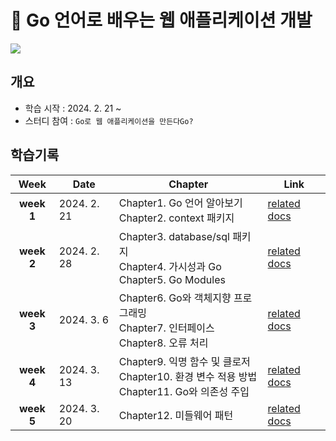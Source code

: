 # 📖 Go 언어로 배우는 웹 애플리케이션 개발

![](https://contents.kyobobook.co.kr/sih/fit-in/458x0/pdt/9791192987439.jpg)

## 개요
- 학습 시작 : 2024. 2. 21 ~
- 스터디 참여 : `Go로 웹 애플리케이션을 만든다Go?`

## 학습기록
|    Week    | Date        | Chapter                                                                  | Link                                                   |
| :--------: | ----------- | ------------------------------------------------------------------------ | ------------------------------------------------------ |
| **week 1** | 2024. 2. 21 | Chapter1. Go 언어 알아보기<br>Chapter2. context 패키지                            | [related docs](./web-application-development/week1.md) |
| **week 2** | 2024. 2. 28 | Chapter3. database/sql 패키지<br>Chapter4. 가시성과 Go<br>Chapter5. Go Modules  | [related docs](./web-application-development/week2.md) |
| **week 3** | 2024. 3. 6  | Chapter6. Go와 객체지향 프로그래밍<br>Chapter7. 인터페이스<br>Chapter8. 오류 처리           | [related docs](./web-application-development/week3.md) |
| **week 4** | 2024. 3. 13 | Chapter9. 익명 함수 및 클로저<br>Chapter10. 환경 변수 적용 방법<br>Chapter11. Go와 의존성 주입 | [related docs](./web-application-development/week4.md) |
| **week 5** | 2024. 3. 20 | Chapter12. 미들웨어 패턴                                                       | [related docs](./web-application-development/week5.md) |

